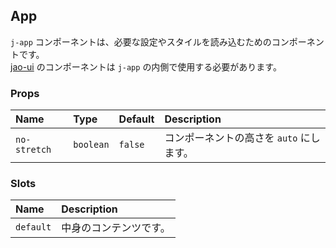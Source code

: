 ## App

`j-app` コンポーネントは、必要な設定やスタイルを読み込むためのコンポーネントです。  
[jao-ui](https://github.com/jaoafa/jao-ui) のコンポーネントは `j-app` の内側で使用する必要があります。

### Props

|Name|Type|Default|Description|
|:--|:--|:--|:--|
|`no-stretch`|`boolean`|`false`|コンポーネントの高さを `auto` にします。|

### Slots

|Name|Description|
|:--|:--|
|`default`|中身のコンテンツです。|
